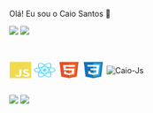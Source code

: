 Olá! Eu sou o Caio Santos 👋

<div>
  <img height="100em" src="https://github-readme-stats.vercel.app/api?username=caioosantos&show_icons=true&theme=blue_navy&count_private=true"/>
  <img height="100em" src="https://github-readme-stats.vercel.app/api/top-langs/?username=caioosantos&layout=compact&langs_count=16&theme=blue_navy"/>
</div>

##

<div style="display: inline_block"><br>
  <img align="center" alt="Caio-Js" height="30" width="40" src="https://raw.githubusercontent.com/devicons/devicon/master/icons/javascript/javascript-plain.svg">
  <img align="center" alt="Rafa-React" height="30" width="40" src="https://raw.githubusercontent.com/devicons/devicon/master/icons/react/react-original.svg">
  <img align="center" alt="Caio-HTML" height="30" width="40" src="https://raw.githubusercontent.com/devicons/devicon/master/icons/html5/html5-original.svg">
  <img align="center" alt="Caio-CSS" height="30" width="40" src="https://raw.githubusercontent.com/devicons/devicon/master/icons/css3/css3-original.svg">  
  <img align="center" alt="Caio-Js" height="30" width="40" src="https://cdn.jsdelivr.net/gh/devicons/devicon@latest/icons/sass/sass-original.svg" />
          
</div>

##

<div> 
  <a href="https://www.instagram.com/caaiiio_/" target="_blank"><img src="https://img.shields.io/badge/-Instagram-%23E4405F?style=for-the-badge&logo=instagram&logoColor=white" target="_blank"></a>
  <a href="https://www.linkedin.com/in/caioh-santos/" target="_blank"><img src="https://img.shields.io/badge/-LinkedIn-%230077B5?style=for-the-badge&logo=linkedin&logoColor=white" target="_blank"></a> 
</div>
